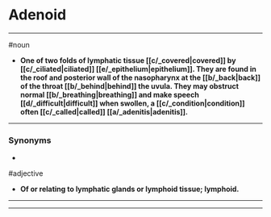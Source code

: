 # Adenoid
---
#noun
- **One of two folds of lymphatic tissue [[c/_covered|covered]] by [[c/_ciliated|ciliated]] [[e/_epithelium|epithelium]]. They are found in the roof and posterior wall of the nasopharynx at the [[b/_back|back]] of the throat [[b/_behind|behind]] the uvula. They may obstruct normal [[b/_breathing|breathing]] and make speech [[d/_difficult|difficult]] when swollen, a [[c/_condition|condition]] often [[c/_called|called]] [[a/_adenitis|adenitis]].**
---
### Synonyms
- 
#adjective
- **Of or relating to lymphatic glands or lymphoid tissue; lymphoid.**
---
---
